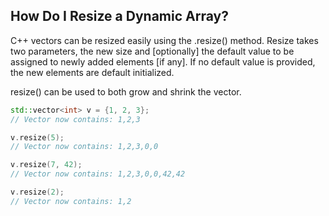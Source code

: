 ## How Do I Resize a Dynamic Array?

C++ vectors can be resized easily using the .resize() method.  Resize
takes two parameters, the new size and [optionally] the default value
to be assigned to newly added elements [if any].  If no default value
is provided, the new elements are default initialized.

resize() can be used to both grow and shrink the vector.  

```c++
std::vector<int> v = {1, 2, 3};
// Vector now contains: 1,2,3

v.resize(5);
// Vector now contains: 1,2,3,0,0

v.resize(7, 42);
// Vector now contains: 1,2,3,0,0,42,42

v.resize(2);
// Vector now contains: 1,2
```
